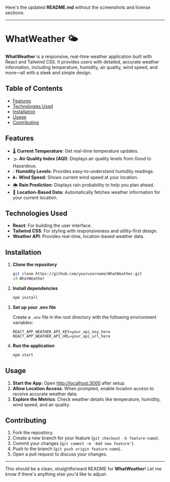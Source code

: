 Here's the updated **README.md** without the screenshots and license sections:

---

# WhatWeather 🌤️

**WhatWeather** is a responsive, real-time weather application built with React and Tailwind CSS. It provides users with detailed, accurate weather information, including temperature, humidity, air quality, wind speed, and more—all with a sleek and simple design.

## Table of Contents

- [Features](#features)
- [Technologies Used](#technologies-used)
- [Installation](#installation)
- [Usage](#usage)
- [Contributing](#contributing)

## Features

- 🌡️ **Current Temperature**: Get real-time temperature updates.
- 🌫️ **Air Quality Index (AQI)**: Displays air quality levels from Good to Hazardous.
- 💧 **Humidity Levels**: Provides easy-to-understand humidity readings.
- 🌬️ **Wind Speed**: Shows current wind speed at your location.
- 🌦️ **Rain Prediction**: Displays rain probability to help you plan ahead.
- 📍 **Location-Based Data**: Automatically fetches weather information for your current location.

## Technologies Used

- **React**: For building the user interface.
- **Tailwind CSS**: For styling with responsiveness and utility-first design.
- **Weather API**: Provides real-time, location-based weather data.

## Installation

1. **Clone the repository**

   ```bash
   git clone https://github.com/yourusername/WhatWeather.git
   cd WhatWeather
   ```

2. **Install dependencies**

   ```bash
   npm install
   ```

3. **Set up your .env file**

   Create a `.env` file in the root directory with the following environment variables:

   ```plaintext
   REACT_APP_WEATHER_API_KEY=your_api_key_here
   REACT_APP_WEATHER_API_URL=your_api_url_here
   ```

4. **Run the application**
   ```bash
   npm start
   ```

## Usage

1. **Start the App**: Open [http://localhost:3000](http://localhost:3000) after setup.
2. **Allow Location Access**: When prompted, enable location access to receive accurate weather data.
3. **Explore the Metrics**: Check weather details like temperature, humidity, wind speed, and air quality.

## Contributing

1. Fork the repository.
2. Create a new branch for your feature (`git checkout -b feature-name`).
3. Commit your changes (`git commit -m 'Add new feature'`).
4. Push to the branch (`git push origin feature-name`).
5. Open a pull request to discuss your changes.

---

This should be a clean, straightforward README for **WhatWeather**! Let me know if there's anything else you'd like to adjust.
